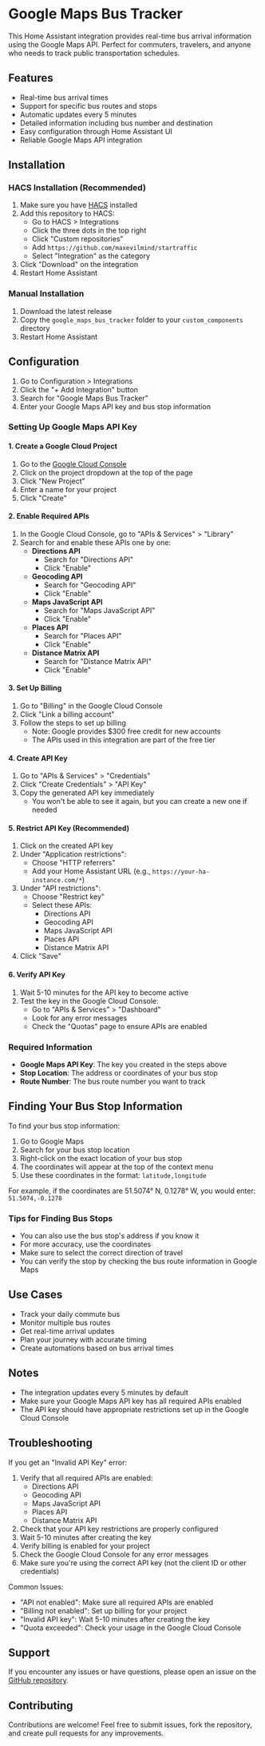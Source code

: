 # Google Maps Bus Tracker

This Home Assistant integration provides real-time bus arrival information using the Google Maps API. Perfect for commuters, travelers, and anyone who needs to track public transportation schedules.

## Features

- Real-time bus arrival times
- Support for specific bus routes and stops
- Automatic updates every 5 minutes
- Detailed information including bus number and destination
- Easy configuration through Home Assistant UI
- Reliable Google Maps API integration

## Installation

### HACS Installation (Recommended)

1. Make sure you have [HACS](https://hacs.xyz/) installed
2. Add this repository to HACS:
   - Go to HACS > Integrations
   - Click the three dots in the top right
   - Click "Custom repositories"
   - Add `https://github.com/maxevilmind/startraffic`
   - Select "Integration" as the category
3. Click "Download" on the integration
4. Restart Home Assistant

### Manual Installation

1. Download the latest release
2. Copy the `google_maps_bus_tracker` folder to your `custom_components` directory
3. Restart Home Assistant

## Configuration

1. Go to Configuration > Integrations
2. Click the "+ Add Integration" button
3. Search for "Google Maps Bus Tracker"
4. Enter your Google Maps API key and bus stop information

### Setting Up Google Maps API Key

#### 1. Create a Google Cloud Project
1. Go to the [Google Cloud Console](https://console.cloud.google.com/)
2. Click on the project dropdown at the top of the page
3. Click "New Project"
4. Enter a name for your project
5. Click "Create"

#### 2. Enable Required APIs
1. In the Google Cloud Console, go to "APIs & Services" > "Library"
2. Search for and enable these APIs one by one:
   - **Directions API**
     - Search for "Directions API"
     - Click "Enable"
   - **Geocoding API**
     - Search for "Geocoding API"
     - Click "Enable"
   - **Maps JavaScript API**
     - Search for "Maps JavaScript API"
     - Click "Enable"
   - **Places API**
     - Search for "Places API"
     - Click "Enable"
   - **Distance Matrix API**
     - Search for "Distance Matrix API"
     - Click "Enable"

#### 3. Set Up Billing
1. Go to "Billing" in the Google Cloud Console
2. Click "Link a billing account"
3. Follow the steps to set up billing
   - Note: Google provides $300 free credit for new accounts
   - The APIs used in this integration are part of the free tier

#### 4. Create API Key
1. Go to "APIs & Services" > "Credentials"
2. Click "Create Credentials" > "API Key"
3. Copy the generated API key immediately
   - You won't be able to see it again, but you can create a new one if needed

#### 5. Restrict API Key (Recommended)
1. Click on the created API key
2. Under "Application restrictions":
   - Choose "HTTP referrers"
   - Add your Home Assistant URL (e.g., `https://your-ha-instance.com/*`)
3. Under "API restrictions":
   - Choose "Restrict key"
   - Select these APIs:
     - Directions API
     - Geocoding API
     - Maps JavaScript API
     - Places API
     - Distance Matrix API
4. Click "Save"

#### 6. Verify API Key
1. Wait 5-10 minutes for the API key to become active
2. Test the key in the Google Cloud Console:
   - Go to "APIs & Services" > "Dashboard"
   - Look for any error messages
   - Check the "Quotas" page to ensure APIs are enabled

### Required Information

- **Google Maps API Key**: The key you created in the steps above
- **Stop Location**: The address or coordinates of your bus stop
- **Route Number**: The bus route number you want to track

## Finding Your Bus Stop Information

To find your bus stop information:

1. Go to Google Maps
2. Search for your bus stop location
3. Right-click on the exact location of your bus stop
4. The coordinates will appear at the top of the context menu
5. Use these coordinates in the format: `latitude,longitude`

For example, if the coordinates are 51.5074° N, 0.1278° W, you would enter: `51.5074,-0.1278`

### Tips for Finding Bus Stops

- You can also use the bus stop's address if you know it
- For more accuracy, use the coordinates
- Make sure to select the correct direction of travel
- You can verify the stop by checking the bus route information in Google Maps

## Use Cases

- Track your daily commute bus
- Monitor multiple bus routes
- Get real-time arrival updates
- Plan your journey with accurate timing
- Create automations based on bus arrival times

## Notes

- The integration updates every 5 minutes by default
- Make sure your Google Maps API key has all required APIs enabled
- The API key should have appropriate restrictions set up in the Google Cloud Console

## Troubleshooting

If you get an "Invalid API Key" error:
1. Verify that all required APIs are enabled:
   - Directions API
   - Geocoding API
   - Maps JavaScript API
   - Places API
   - Distance Matrix API
2. Check that your API key restrictions are properly configured
3. Wait 5-10 minutes after creating the key
4. Verify billing is enabled for your project
5. Check the Google Cloud Console for any error messages
6. Make sure you're using the correct API key (not the client ID or other credentials)

Common Issues:
- "API not enabled": Make sure all required APIs are enabled
- "Billing not enabled": Set up billing for your project
- "Invalid API key": Wait 5-10 minutes after creating the key
- "Quota exceeded": Check your usage in the Google Cloud Console

## Support

If you encounter any issues or have questions, please open an issue on the [GitHub repository](https://github.com/maxevilmind/startraffic/issues).

## Contributing

Contributions are welcome! Feel free to submit issues, fork the repository, and create pull requests for any improvements. 